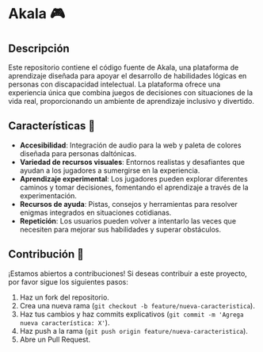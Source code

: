 # Akala 🎮


## Descripción

Este repositorio contiene el código fuente de Akala, una plataforma de aprendizaje diseñada para apoyar el desarrollo de habilidades lógicas en personas con discapacidad intelectual. La plataforma ofrece una experiencia única que combina juegos de decisiones con situaciones de la vida real, proporcionando un ambiente de aprendizaje inclusivo y divertido.

## Características 🌟

- **Accesibilidad**: Integración de audio para la web y paleta de colores diseñada para personas daltónicas.
- **Variedad de recursos visuales**: Entornos realistas y desafiantes que ayudan a los jugadores a sumergirse en la experiencia.
- **Aprendizaje experimental**: Los jugadores pueden explorar diferentes caminos y tomar decisiones, fomentando el aprendizaje a través de la experimentación.
- **Recursos de ayuda**: Pistas, consejos y herramientas para resolver enigmas integrados en situaciones cotidianas.
- **Repetición**: Los usuarios pueden volver a intentarlo las veces que necesiten para mejorar sus habilidades y superar obstáculos.

## Contribución 🚀

¡Estamos abiertos a contribuciones! Si deseas contribuir a este proyecto, por favor sigue los siguientes pasos:

1. Haz un fork del repositorio.
2. Crea una nueva rama (`git checkout -b feature/nueva-caracteristica`).
3. Haz tus cambios y haz commits explicativos (`git commit -m 'Agrega nueva característica: X'`).
4. Haz push a la rama (`git push origin feature/nueva-caracteristica`).
5. Abre un Pull Request.